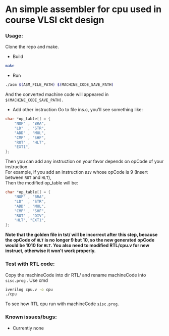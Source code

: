 # An simple assembler for cpu used in course VLSI ckt design

### Usage:
Clone the repo and make.
* Build
```bash
make
```
* Run
```bash
./asm $(ASM_FILE_PATH) $(MACHINE_CODE_SAVE_PATH)
```
And the converted machine code will appeared in `$(MACHINE_CODE_SAVE_PATH)`.

* Add other instruction
Go to file ins.c, you'll see something like:
```c
char *op_table[] = {
    "NOP" , "BRA",
    "LD"  , "STR",
    "ADD" , "MUL",
    "CMP" , "SHF",
    "ROT" , "HLT",
    "EXT1", 
};
```
Then you can add any instruction on your favor depends on opCode of your instruction.  
For example, if you add an instruction `DIV` whose opCode is 9 (Insert between `ROT` and `HLT`),  
Then the modified op_table will be:  
```c
char *op_table[] = {
    "NOP" , "BRA",
    "LD"  , "STR",
    "ADD" , "MUL",
    "CMP" , "SHF",
    "ROT" , "DIV",
    "HLT", "EXT1", 
};
```

**Note that the golden file in tst/ will be incorrect after this step, because the opCode of `HLT` is no longer 9 but 10, so the new generated opCode would be 1010 for `HLT`. You also need to modified RTL/cpu.v for new instruct, otherwise it won't work properly.**


### Test with RTL code:
Copy the machineCode into dir RTL/ and rename machineCode into `sisc.prog` .
Use cmd
```bash
iverilog cpu.v -o cpu
./cpu
```
To see how RTL cpu run with machineCode `sisc.prog`.


### Known issues/bugs:
* Currently none